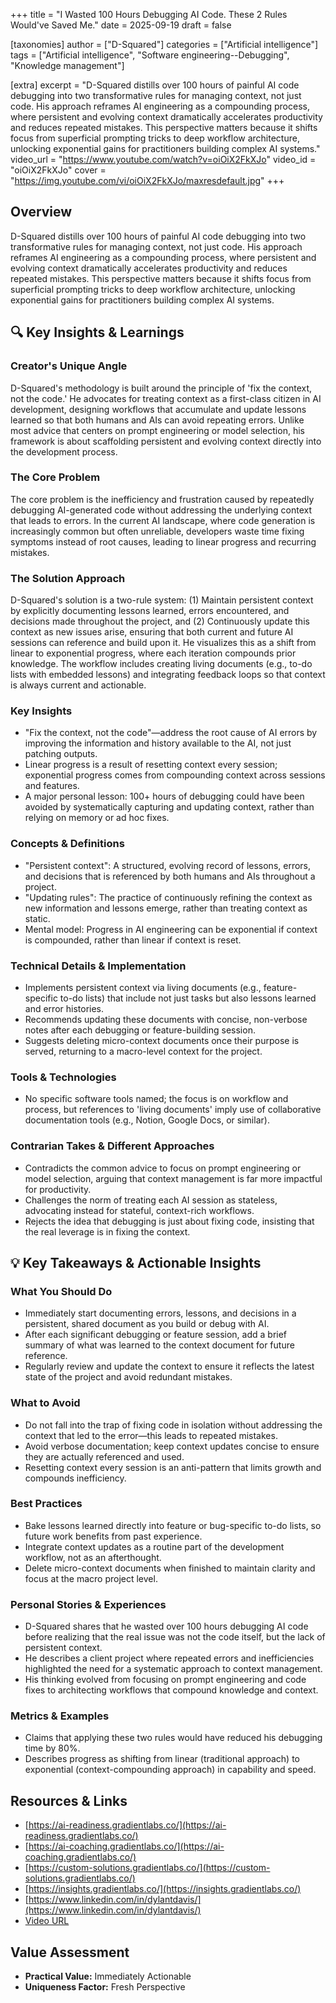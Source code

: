 +++
title = "I Wasted 100 Hours Debugging AI Code. These 2 Rules Would've Saved Me."
date = 2025-09-19
draft = false

[taxonomies]
author = ["D-Squared"]
categories = ["Artificial intelligence"]
tags = ["Artificial intelligence", "Software engineering--Debugging", "Knowledge management"]

[extra]
excerpt = "D-Squared distills over 100 hours of painful AI code debugging into two transformative rules for managing context, not just code. His approach reframes AI engineering as a compounding process, where persistent and evolving context dramatically accelerates productivity and reduces repeated mistakes. This perspective matters because it shifts focus from superficial prompting tricks to deep workflow architecture, unlocking exponential gains for practitioners building complex AI systems."
video_url = "https://www.youtube.com/watch?v=oiOiX2FkXJo"
video_id = "oiOiX2FkXJo"
cover = "https://img.youtube.com/vi/oiOiX2FkXJo/maxresdefault.jpg"
+++

## Overview

D-Squared distills over 100 hours of painful AI code debugging into two transformative rules for managing context, not just code. His approach reframes AI engineering as a compounding process, where persistent and evolving context dramatically accelerates productivity and reduces repeated mistakes. This perspective matters because it shifts focus from superficial prompting tricks to deep workflow architecture, unlocking exponential gains for practitioners building complex AI systems.

## 🔍 Key Insights & Learnings

### Creator's Unique Angle
D-Squared's methodology is built around the principle of 'fix the context, not the code.' He advocates for treating context as a first-class citizen in AI development, designing workflows that accumulate and update lessons learned so that both humans and AIs can avoid repeating errors. Unlike most advice that centers on prompt engineering or model selection, his framework is about scaffolding persistent and evolving context directly into the development process.

### The Core Problem
The core problem is the inefficiency and frustration caused by repeatedly debugging AI-generated code without addressing the underlying context that leads to errors. In the current AI landscape, where code generation is increasingly common but often unreliable, developers waste time fixing symptoms instead of root causes, leading to linear progress and recurring mistakes.

### The Solution Approach
D-Squared's solution is a two-rule system: (1) Maintain persistent context by explicitly documenting lessons learned, errors encountered, and decisions made throughout the project, and (2) Continuously update this context as new issues arise, ensuring that both current and future AI sessions can reference and build upon it. He visualizes this as a shift from linear to exponential progress, where each iteration compounds prior knowledge. The workflow includes creating living documents (e.g., to-do lists with embedded lessons) and integrating feedback loops so that context is always current and actionable.

### Key Insights
- "Fix the context, not the code"—address the root cause of AI errors by improving the information and history available to the AI, not just patching outputs.
- Linear progress is a result of resetting context every session; exponential progress comes from compounding context across sessions and features.
- A major personal lesson: 100+ hours of debugging could have been avoided by systematically capturing and updating context, rather than relying on memory or ad hoc fixes.

### Concepts & Definitions
- "Persistent context": A structured, evolving record of lessons, errors, and decisions that is referenced by both humans and AIs throughout a project.
- "Updating rules": The practice of continuously refining the context as new information and lessons emerge, rather than treating context as static.
- Mental model: Progress in AI engineering can be exponential if context is compounded, rather than linear if context is reset.

### Technical Details & Implementation
- Implements persistent context via living documents (e.g., feature-specific to-do lists) that include not just tasks but also lessons learned and error histories.
- Recommends updating these documents with concise, non-verbose notes after each debugging or feature-building session.
- Suggests deleting micro-context documents once their purpose is served, returning to a macro-level context for the project.

### Tools & Technologies
- No specific software tools named; the focus is on workflow and process, but references to 'living documents' imply use of collaborative documentation tools (e.g., Notion, Google Docs, or similar).

### Contrarian Takes & Different Approaches
- Contradicts the common advice to focus on prompt engineering or model selection, arguing that context management is far more impactful for productivity.
- Challenges the norm of treating each AI session as stateless, advocating instead for stateful, context-rich workflows.
- Rejects the idea that debugging is just about fixing code, insisting that the real leverage is in fixing the context.

## 💡 Key Takeaways & Actionable Insights

### What You Should Do
- Immediately start documenting errors, lessons, and decisions in a persistent, shared document as you build or debug with AI.
- After each significant debugging or feature session, add a brief summary of what was learned to the context document for future reference.
- Regularly review and update the context to ensure it reflects the latest state of the project and avoid redundant mistakes.

### What to Avoid
- Do not fall into the trap of fixing code in isolation without addressing the context that led to the error—this leads to repeated mistakes.
- Avoid verbose documentation; keep context updates concise to ensure they are actually referenced and used.
- Resetting context every session is an anti-pattern that limits growth and compounds inefficiency.

### Best Practices
- Bake lessons learned directly into feature or bug-specific to-do lists, so future work benefits from past experience.
- Integrate context updates as a routine part of the development workflow, not as an afterthought.
- Delete micro-context documents when finished to maintain clarity and focus at the macro project level.

### Personal Stories & Experiences
- D-Squared shares that he wasted over 100 hours debugging AI code before realizing that the real issue was not the code itself, but the lack of persistent context.
- He describes a client project where repeated errors and inefficiencies highlighted the need for a systematic approach to context management.
- His thinking evolved from focusing on prompt engineering and code fixes to architecting workflows that compound knowledge and context.

### Metrics & Examples
- Claims that applying these two rules would have reduced his debugging time by 80%.
- Describes progress as shifting from linear (traditional approach) to exponential (context-compounding approach) in capability and speed.

## Resources & Links

- [https://ai-readiness.gradientlabs.co/](https://ai-readiness.gradientlabs.co/)
- [https://ai-coaching.gradientlabs.co/](https://ai-coaching.gradientlabs.co/)
- [https://custom-solutions.gradientlabs.co/](https://custom-solutions.gradientlabs.co/)
- [https://insights.gradientlabs.co/](https://insights.gradientlabs.co/)
- [https://www.linkedin.com/in/dylantdavis/](https://www.linkedin.com/in/dylantdavis/)
- [Video URL](https://www.youtube.com/watch?v=oiOiX2FkXJo)

## Value Assessment
- **Practical Value:** Immediately Actionable
- **Uniqueness Factor:** Fresh Perspective

